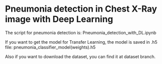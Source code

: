 # Pneumonia detection in Chest X-Ray image with Deep Learning
 
 The script for pneumonia detection is: Pneumonia_detection_with_DL.ipynb
 
 If you want to get the model for Transfer Learning, the model is saved in .h5 file: pneumonia_classifier_model(weights).h5
 
 Also if you want to download the dataset, you can find it at dataset branch.
